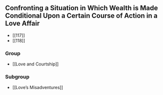 ## Confronting a Situation in Which Wealth is Made Conditional Upon a Certain Course of Action in a Love Affair

- [[117]]
- [[118]]

### Group
- [[Love and Courtship]]

### Subgroup
- [[Love’s Misadventures]]

